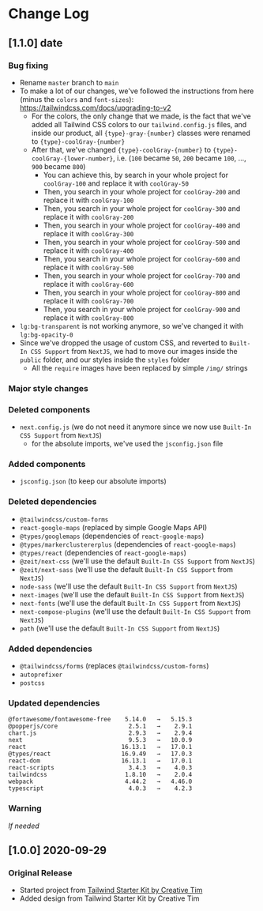 # Change Log

## [1.1.0] date
### Bug fixing
- Rename `master` branch to `main`
- To make a lot of our changes, we've followed the instructions from here (minus the `colors` and `font-sizes`): https://tailwindcss.com/docs/upgrading-to-v2
  - For the colors, the only change that we made, is the fact that we've added all Tailwind CSS colors to our `tailwind.config.js` files, and inside our product, all `{type}-gray-{number}` classes were renamed to `{type}-coolGray-{number}`
  - After that, we've changed `{type}-coolGray-{number}` to `{type}-coolGray-{lower-number}`, i.e. (`100` became `50`, `200` became `100`, ..., `900` became `800`)
    - You can achieve this, by search in your whole project for `coolGray-100` and replace it with `coolGray-50`
    - Then, you search in your whole project for `coolGray-200` and replace it with `coolGray-100`
    - Then, you search in your whole project for `coolGray-300` and replace it with `coolGray-200`
    - Then, you search in your whole project for `coolGray-400` and replace it with `coolGray-300`
    - Then, you search in your whole project for `coolGray-500` and replace it with `coolGray-400`
    - Then, you search in your whole project for `coolGray-600` and replace it with `coolGray-500`
    - Then, you search in your whole project for `coolGray-700` and replace it with `coolGray-600`
    - Then, you search in your whole project for `coolGray-800` and replace it with `coolGray-700`
    - Then, you search in your whole project for `coolGray-900` and replace it with `coolGray-800`
- `lg:bg-transparent` is not working anymore, so we've changed it with `lg:bg-opacity-0`
- Since we've dropped the usage of custom CSS, and reverted to `Built-In CSS Support` from `NextJS`, we had to move our images inside the `public` folder, and our styles inside the `styles` folder
  - All the `require` images have been replaced by simple `/img/` strings
### Major style changes

### Deleted components
- `next.config.js` (we do not need it anymore since we now use `Built-In CSS Support` from `NextJS`)
  - for the absolute imports, we've used the `jsconfig.json` file
### Added components
- `jsconfig.json` (to keep our absolute imports)
### Deleted dependencies
- `@tailwindcss/custom-forms`
- `react-google-maps` (replaced by simple Google Maps API)
- `@types/googlemaps` (dependencies of `react-google-maps`)
- `@types/markerclustererplus` (dependencies of `react-google-maps`)
- `@types/react` (dependencies of `react-google-maps`)
- `@zeit/next-css` (we'll use the default `Built-In CSS Support` from `NextJS`)
- `@zeit/next-sass` (we'll use the default `Built-In CSS Support` from `NextJS`)
- `node-sass` (we'll use the default `Built-In CSS Support` from `NextJS`)
- `next-images` (we'll use the default `Built-In CSS Support` from `NextJS`)
- `next-fonts` (we'll use the default `Built-In CSS Support` from `NextJS`)
- `next-compose-plugins` (we'll use the default `Built-In CSS Support` from `NextJS`)
- `path` (we'll use the default `Built-In CSS Support` from `NextJS`)
### Added dependencies
- `@tailwindcss/forms` (replaces `@tailwindcss/custom-forms`)
- `autoprefixer`
- `postcss`
### Updated dependencies
```
@fortawesome/fontawesome-free    5.14.0   →   5.15.3
@popperjs/core                    2.5.1   →    2.9.1
chart.js                          2.9.3   →    2.9.4
next                              9.5.3   →   10.0.9
react                           16.13.1   →   17.0.1
@types/react                    16.9.49   →   17.0.3
react-dom                       16.13.1   →   17.0.1
react-scripts                     3.4.3   →    4.0.3
tailwindcss                      1.8.10   →    2.0.4
webpack                          4.44.2   →   4.46.0
typescript                        4.0.3   →    4.2.3
```
### Warning
_If needed_

## [1.0.0] 2020-09-29
### Original Release
- Started project from [Tailwind Starter Kit by Creative Tim](https://www.creative-tim.com/learning-lab/tailwind-starter-kit/presentation?ref=nnjs-changelog)
- Added design from Tailwind Starter Kit by Creative Tim
